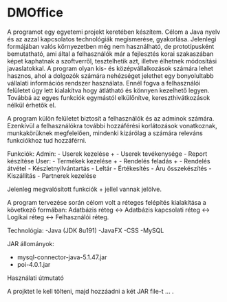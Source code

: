 # DMOffice

  A programot egy egyetemi projekt keretében készítem. Célom a Java nyelv és az azzal kapcsolatos technológiák megismerése, gyakorlása. Jelenlegi formájában valós környezetben még nem használható, de prototípusként bemutatható, ami által a felhasználók már a fejlesztés korai szakaszában képet kaphatnak a szoftverről, tesztelhetik azt, illetve élhetnek módosítási javaslatokkal.
  A program olyan kis- és középvállalkozások számára lehet hasznos, ahol a dolgozók számára nehézséget jelethet egy bonyolultabb vállalati információs rendszer használata. Ennél fogva a felhasználói felületet úgy lett kialakítva hogy átlátható és könnyen kezelhető legyen. Továbbá az egyes funkciók egymástól elkülőnítve, kereszthivátkozások nélkül érhetők el.

  A program külön felületet biztosít a felhasználók és az adminok számára. Ezenkívül a felhasználókra további hozzáférési korlátozások vonatkoznak, munkakörüknek megfelelően, mindenki kizárólag a számára releváns funkciókhoz tud hozzáférni.
  
Funkciók:
  Admin:
    - Userek kezelése +
    - Userek tevékenysége
    - Report készítése
  User:
    - Termékek kezelése +
    - Rendelés feladás +
    - Rendelés átvétel
    - Készletnyilvántartás
    - Leltár
    - Értékesítés
    - Áru összekészítés
    - Kiszállítás
    - Partnerek kezelése
    
Jelenleg megvalósított funkciók + jellel vannak jelölve.


  A program tervezése során célom volt a réteges felépítés kialakítása a következő formában: Adatbázis réteg <-> Adatbázis kapcsolati réteg <-> Logikai réteg <-> Felhasználói réteg.

Technológia:
  -Java (JDK 8u191)
  -JavaFX
  -CSS
  -MySQL

JAR állományok:
  - mysql-connector-java-5.1.47.jar
  - poi-4.0.1.jar



Használati útmutató
  
  A projktet le kell tölteni, majd hozzáadni a két JAR file-t ... . 
  
